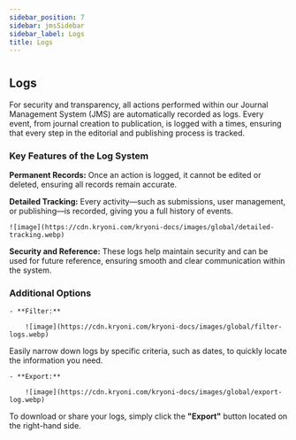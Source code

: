 ```yaml
---
sidebar_position: 7
sidebar: jmsSidebar
sidebar_label: Logs
title: Logs
---
```

#

## Logs

For security and transparency, all actions performed within our Journal Management System (JMS) are automatically recorded as logs. Every event, from journal creation to publication, is logged with a times, ensuring that every step in the editorial and publishing process is tracked.

### Key Features of the Log System

**Permanent Records:** Once an action is logged, it cannot be edited or deleted, ensuring all records remain accurate.

**Detailed Tracking:** Every activity—such as submissions, user management, or publishing—is recorded, giving you a full history of events.

    ![image](https://cdn.kryoni.com/kryoni-docs/images/global/detailed-tracking.webp)

**Security and Reference:** These logs help maintain security and can be used for future reference, ensuring smooth and clear communication within the system.

### Additional Options

    - **Filter:**

        ![image](https://cdn.kryoni.com/kryoni-docs/images/global/filter-logs.webp)

Easily narrow down logs by specific criteria, such as dates, to quickly locate the information you need.

    - **Export:**

        ![image](https://cdn.kryoni.com/kryoni-docs/images/global/export-log.webp)

To download or share your logs, simply click the **"Export"** button located on the right-hand side.
